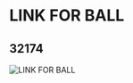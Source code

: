 # LINK FOR BALL
## 32174
![LINK FOR BALL](https://lc-www-live-s.legocdn.com/media/bricks/5/2/4119327.jpg)